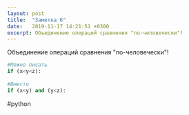 ```yaml
---
layout: post
title:  "Заметка 6"
date:   2019-11-17 14:21:51 +0300
excerpt: Объединение операций сравнения "по-человечески"!
---
```


Объединение операций сравнения "по-человечески"!
```python
#Можно писать
if (x<y<z):
    
#Вместо
if (x<y) and (y<z):

```
#python 